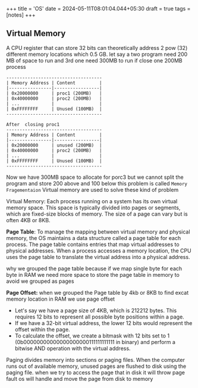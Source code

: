 +++
title = 'OS'
date = 2024-05-11T08:01:04.044+05:30
draft = true
tags =[notes]
+++ 


## Virtual Memory

  A CPU register that can store 32 bits can theoretically address 2 pow (32) different memory locations which 0.5 GB. let say a two program need 200 MB of space to run and 3rd one need 300MB to run if close one 200MB process 
  
```
------------------------------------
| Memory Address | Content         | 
|----------------|-----------------|
| 0x20000000     | proc1 (200MB)   |
| 0x40000000     | proc2 (200MB)   |
| ...            |                 |
| 0xFFFFFFFF     | Unused (100MB)  |
------------------------------------

After  closing proc1
------------------------------------
| Memory Address | Content         | 
|----------------|-----------------|
| 0x20000000     | unused (200MB)  |
| 0x40000000     | proc2 (200MB)   |
| ...            |                 |
| 0xFFFFFFFF     | Unused (100MB)  |
------------------------------------

```

Now we have 300MB space to allocate for porc3 but we cannot split the program and store 200 above and 100 below this problem is called `Memory Fragementaion` Virtual memory are used to solve these kind of problem

Virtual Memory: Each process running on a system has its own virtual memory space. This space is typically divided into pages or segments, which are fixed-size blocks of memory. The size of a page can vary but is often 4KB or 8KB.

 **Page Table**: To manage the mapping between virtual memory and physical memory, the OS maintains a data structure called a page table for each process. The page table contains entries that map virtual addresses to physical addresses. When a process accesses a memory location, the CPU uses the page table to translate the virtual address into a physical address.

why we grouped the page table because if we map single byte for each byte in RAM we need more space to store the page table in memory to avoid we grouped as pages

**Page Offset:** when we grouped the Page table by 4kb or 8KB to find excat memory location in RAM we use page offset
- Let's say we have a page size of 4KB, which is 212212 bytes. This requires 12 bits to represent all possible byte positions within a page.
- If we have a 32-bit virtual address, the lower 12 bits would represent the offset within the page.
- To calculate the offset, we create a bitmask with 12 bits set to 1 (0b00000000000000000000111111111111 in binary) and perform a bitwise AND operation with the virtual address.

Paging divides memory into sections or paging files. When the computer runs out of available memory, unused pages are flushed to disk using the paging file. when we try to access the page that in disk it will throw page fault os will handle and move the page from disk to memory
